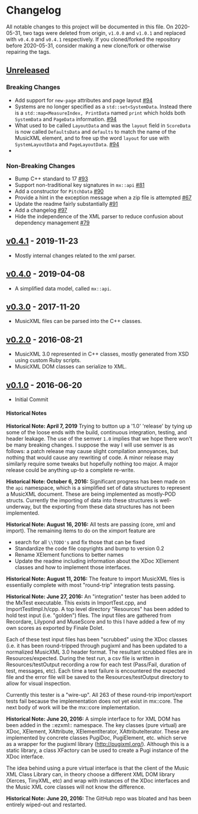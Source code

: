 # Changelog
All notable changes to this project will be documented in this file.
On 2020-05-31, two tags were deleted from origin, `v1.0.0` and `v1.0.1` and replaced with `v0.4.0` and `v0.4.1` respectively.
If you cloned/forked the repository before 2020-05-31, consider making a new clone/fork or otherwise repairing the tags.

## [Unreleased]

### Breaking Changes
- Add support for `new-page` attributes and page layout [#94]
- Systems are no longer specified as a `std::set<SystemData`. Instead there is a `std::map<MeasureIndex, PrintData` named `print` which holds both `SystemData` and `PageData` information. [#94]
- What used to be called `LayoutData` and was the `layout` field in `ScoreData` is now called `DefaultsData` and `defaults` to match the name of the MusicXML element, and to free up the word `layout` for use with `SystemLayoutData` and `PageLayoutData`. [#94]
- 


### Non-Breaking Changes
- Bump C++ standard to 17 [#93]
- Support non-traditional key signatures in `mx::api` [#81]
- Add a constructor for `PitchData` [#90]
- Provide a hint in the exception message when a zip file is attempted [#67]
- Update the readme fairly substantially [#91]
- Add a changelog [#97]
- Hide the independence of the XML parser to reduce confusion about dependency management [#79]

[#67]: https://github.com/webern/mx/pull/67
[#79]: https://github.com/webern/mx/pull/79
[#81]: https://github.com/webern/mx/pull/81
[#90]: https://github.com/webern/mx/pull/90
[#91]: https://github.com/webern/mx/pull/91
[#93]: https://github.com/webern/mx/pull/93
[#94]: https://github.com/webern/mx/pull/94
[#97]: https://github.com/webern/mx/pull/97

## [v0.4.1] - 2019-11-23
- Mostly internal changes related to the xml parser.

## [v0.4.0] - 2019-04-08
- A simplified data model, called `mx::api`.

## [v0.3.0] - 2017-11-20
- MusicXML files can be parsed into the C++ classes.

## [v0.2.0] - 2016-08-21
- MusicXML 3.0 represented in C++ classes, mostly generated from XSD using custom Ruby scripts.
- MusicXML DOM classes can serialize to XML.

## [v0.1.0] - 2016-06-20
- Initial Commit

[v0.1.0]: https://github.com/webern/mx/commit/5d46609
[v0.2.0]: https://github.com/webern/mx/compare/5d46609..v0.2.0
[v0.3.0]: https://github.com/webern/mx/compare/v0.2.0..v0.3.0
[v0.4.0]: https://github.com/webern/mx/compare/v0.3.0..v0.4.0
[v0.4.1]: https://github.com/webern/mx/compare/v0.4.0..v0.4.1
[Unreleased]: https://github.com/webern/mx/compare/v0.4.1...HEAD

#### Historical Notes

**Historical Note: April 7, 2019** Trying to button up a '1.0' 'release' by tying up some of the loose ends with the build, continuous integration, testing, and header leakage.
The use of the semver `1.0` implies that we hope there won't be many breaking changes.
I suppose the way I will use semver is as follows: a patch release may cause slight compilation annoyances, but nothing that would cause any rewriting of code.
A minor release may similarly require some tweaks but hopefully nothing too major.
A major release could be anything up-to a complete re-write.

**Historical Note: October 6, 2016:** Significant progress has been made on the `api` namespace, which is a simplified set of data structures to represent a MusicXML document.
These are being implemented as mostly-POD structs.
Currently the importing of data into these structures is well-underway, but the exporting from these data structures has not been implemented.

**Historical Note: August 16, 2016:** All tests are passing (core, xml and import).
The remaining items to do on the ximport feature are
- search for all `\\TODO's` and fix those that can be fixed
- Standardize the code file copyrights and bump to version 0.2
- Rename XElement functions to better names
- Update the readme including information about the XDoc XElement classes and how to implement those interfaces.

**Historical Note: August 11, 2016:** The feature to import MusicXML files is essentially complete with most "round-trip" integration tests passing.

**Historical Note: June 27, 2016:** An "integration" tester has been added to the MxTest executable.
This exists in ImportTest.cpp, and ImportTestImpl.h/cpp.
A top level directory "Resources" has been added to hold test input (i.e. "golden") files.
The input files are gathered from Recordare, Lilypond and MuseScore and to this I have added a few of my own scores as exported by Finale Dolet.

Each of these test input files has been "scrubbed" using the XDoc classes (i.e. it has been round-tripped through pugixml and has been updated to a normalized MusicXML 3.0 header format.
The resultant scrubbed files are in Resources/expected.
During the test run, a csv file is written in Resources/testOutput recording a row for each test (Pass/Fail, duration of test, messages, etc).
Each time a test failure is encountered the expected file and the error file will be saved to the Resources/testOutput directory to allow for visual inspection.

Currently this tester is a "wire-up".
All 263 of these round-trip import/export tests fail because the implementation does not yet exist in mx::core.
The next body of work will be the mx::core implementation.

**Historical Note: June 20, 2016:** A simple interface to for XML DOM has been added in the ::ezxml:: namespace.
The key classes (pure virtual) are XDoc, XElement, XAttribute, XElementIterator, XAttributeIterator.
These are implemented by concrete classes PugiDoc, PugiElement, etc. which serve as a wrapper for the pugixml library (http://pugixml.org/).
Although this is a static library, a class XFactory can be used to create a Pugi instance of the XDoc interface.

The idea behind using a pure virtual interface is that the client of the Music XML Class Library can, in theory choose a different XML DOM library (Xerces, TinyXML, etc) and wrap with instances of the XDoc interfaces and the Music XML core classes will not know the difference.

**Historical Note: June 20, 2016:** The GitHub repo was bloated and has been entirely wiped-out and restarted.
